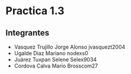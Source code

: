 # Practica 1.3
## Integrantes
- Vasquez Trujillo Jorge Alonso  jvasquezt2004
- Ugalde Diaz Mariano  nodexs0
- Juárez Tuxpan Selene  Selex9034
- Cordova Calva Mario  Brosscom27